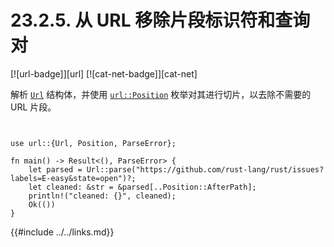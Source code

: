 # 23.2.5. 从 URL 移除片段标识符和查询对

[![url-badge]][url] [![cat-net-badge]][cat-net]

解析 [`Url`] 结构体，并使用 [`url::Position`] 枚举对其进行切片，以去除不需要的 URL 片段。

```rust,edition2018


use url::{Url, Position, ParseError};

fn main() -> Result<(), ParseError> {
    let parsed = Url::parse("https://github.com/rust-lang/rust/issues?labels=E-easy&state=open")?;
    let cleaned: &str = &parsed[..Position::AfterPath];
    println!("cleaned: {}", cleaned);
    Ok(())
}
```

[`url::Position`]: https://docs.rs/url/*/url/enum.Position.html
[`Url`]: https://docs.rs/url/*/url/struct.Url.html

{{#include ../../links.md}}
